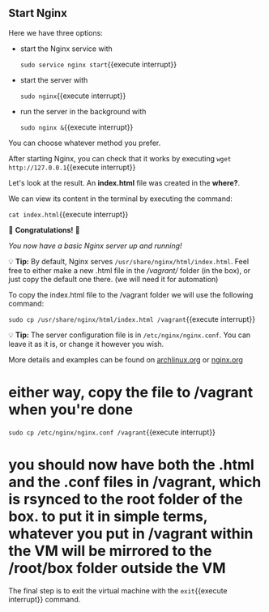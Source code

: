 
## Start Nginx
  Here we have three options:
   - start the Nginx service with
   
       `sudo service nginx start`{{execute interrupt}}
   - start the server with
   
       `sudo nginx`{{execute interrupt}}
   - run the server in the background with
    
        `sudo nginx &`{{execute interrupt}}
        
  You can choose whatever method you prefer.
   
  After starting Nginx, you can check that it works by executing
   `wget http://127.0.0.1`{{execute interrupt}}
    
  Let's look at the result. An **index.html** file was created in the  **where?**.
  
  We can view its content in the terminal by executing the command:
    
  `cat index.html`{{execute interrupt}}
  
🎉 **Congratulations!** 🎉

   *You now have a basic Nginx server up and running!*

💡 **Tip:** By default, Nginx serves `/usr/share/nginx/html/index.html`.
    Feel free to either make a new .html file in the */vagrant/* folder (in the box), or just copy the default one there.
    (we will need it for automation)
    
 To copy the index.html file to the /vagrant folder we will use the following command:
 
   `sudo cp /usr/share/nginx/html/index.html /vagrant`{{execute interrupt}}
   
💡 **Tip:** The server configuration file is in `/etc/nginx/nginx.conf`. You can leave it as it is, or change it however you wish. 

More details and examples can be found on [archlinux.org](https://wiki.archlinux.org/index.php/nginx) or [nginx.org](https://wiki.nginx.org/Configuration)
# either way, copy the file to /vagrant when you're done
`sudo cp /etc/nginx/nginx.conf /vagrant`{{execute interrupt}}
# you should now have both the .html and the .conf files in /vagrant, which is rsynced to the root folder of the box. to put it in simple terms, whatever you put in /vagrant within the VM will be mirrored to the /root/box folder outside the VM

 The final step is to exit the virtual machine with the `exit`{{execute interrupt}} command.